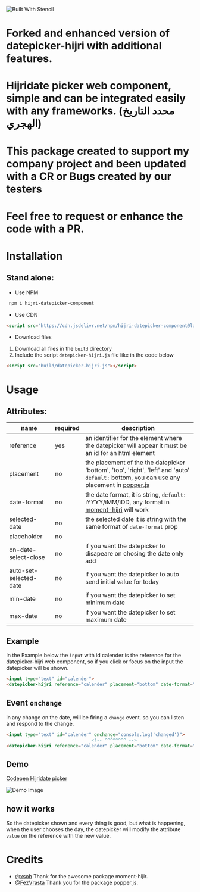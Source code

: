 ![Built With Stencil](https://img.shields.io/badge/-Built%20With%20Stencil-16161d.svg?logo=data%3Aimage%2Fsvg%2Bxml%3Bbase64%2CPD94bWwgdmVyc2lvbj0iMS4wIiBlbmNvZGluZz0idXRmLTgiPz4KPCEtLSBHZW5lcmF0b3I6IEFkb2JlIElsbHVzdHJhdG9yIDE5LjIuMSwgU1ZHIEV4cG9ydCBQbHVnLUluIC4gU1ZHIFZlcnNpb246IDYuMDAgQnVpbGQgMCkgIC0tPgo8c3ZnIHZlcnNpb249IjEuMSIgaWQ9IkxheWVyXzEiIHhtbG5zPSJodHRwOi8vd3d3LnczLm9yZy8yMDAwL3N2ZyIgeG1sbnM6eGxpbms9Imh0dHA6Ly93d3cudzMub3JnLzE5OTkveGxpbmsiIHg9IjBweCIgeT0iMHB4IgoJIHZpZXdCb3g9IjAgMCA1MTIgNTEyIiBzdHlsZT0iZW5hYmxlLWJhY2tncm91bmQ6bmV3IDAgMCA1MTIgNTEyOyIgeG1sOnNwYWNlPSJwcmVzZXJ2ZSI%2BCjxzdHlsZSB0eXBlPSJ0ZXh0L2NzcyI%2BCgkuc3Qwe2ZpbGw6I0ZGRkZGRjt9Cjwvc3R5bGU%2BCjxwYXRoIGNsYXNzPSJzdDAiIGQ9Ik00MjQuNywzNzMuOWMwLDM3LjYtNTUuMSw2OC42LTkyLjcsNjguNkgxODAuNGMtMzcuOSwwLTkyLjctMzAuNy05Mi43LTY4LjZ2LTMuNmgzMzYuOVYzNzMuOXoiLz4KPHBhdGggY2xhc3M9InN0MCIgZD0iTTQyNC43LDI5Mi4xSDE4MC40Yy0zNy42LDAtOTIuNy0zMS05Mi43LTY4LjZ2LTMuNkgzMzJjMzcuNiwwLDkyLjcsMzEsOTIuNyw2OC42VjI5Mi4xeiIvPgo8cGF0aCBjbGFzcz0ic3QwIiBkPSJNNDI0LjcsMTQxLjdIODcuN3YtMy42YzAtMzcuNiw1NC44LTY4LjYsOTIuNy02OC42SDMzMmMzNy45LDAsOTIuNywzMC43LDkyLjcsNjguNlYxNDEuN3oiLz4KPC9zdmc%2BCg%3D%3D&colorA=16161d&style=flat-square)

# Forked and enhanced version of datepicker-hijri with additional features. 
# Hijridate picker web component, simple and can be integrated easily with any frameworks. (محدد التاريخ الهجري)
# This package created to support my company project and been updated with a CR or Bugs created by our testers
# Feel free to request or enhance the code with a PR.

# Installation

## Stand alone: 

* Use NPM

```html 
 npm i hijri-datepicker-component
```

* Use CDN

```html 
<script src="https://cdn.jsdelivr.net/npm/hijri-datepicker-component@latest/dist/datepicker-hijri/datepicker-hijri.js"></script>
```
* Download files

1. Download all files in the `build` directory
2. Include the script `datepicker-hijri.js` file like in the code below

```html
<script src="build/datepicker-hijri.js"></script>
```

# Usage

## Attributes:
|      name       | required | description |
|-----------------|----------|-------------|
| reference       |    yes   | an identifier for the  element where the datepicker will appear it must be an id for an html element |
| placement       |    no    | the placement of the the datepicker 'bottom', 'top', 'right', 'left' and 'auto' `default:` bottom, you can use any placement in [popper.js](https://popper.js.org/popper-documentation.html#Popper.placements) |
| date-format     |    no    | the date format, it is string, `default:` iYYYY/iMM/iDD, any format in [moment-hijri](https://github.com/xsoh/moment-hijri) will work|
| selected-date   |    no    | the selected date it is string with the same format of `date-format` prop |
| placeholder   |    no    |  |
| on-date-select-close   |    no    | if you want the datepicker to disapeare on chosing the date only add |
| auto-set-selected-date   |    no    | if you want the datepicker to auto send initial value for today |
| min-date   |    no    | if you want the datepicker to set minimum date |
| max-date   |    no    | if you want the datepicker to set maximum date |


## Example

In the Example below the `input` with id calender is the reference for the datepicker-hijri web component, so if you click or focus on the input the datepicker will be shown.

```html
<input type="text" id="calender">
<datepicker-hijri reference="calender" placement="bottom" date-format="iYYYY/iMM/iDD" selected-date="1441/02/01"></datepicker-hijri>
```

## Event `onchange`

in any change on the date, will be firing a `change` event. so you can listen and respond to the change.

```html
<input type="text" id="calender" onchange="console.log('changed')">
                                <!-- ^^^^^^^^ -->
<datepicker-hijri reference="calender" placement="bottom" date-format="iYYYY/iMM/iDD" selected-date="1441/02/01"></datepicker-hijri>
```
## Demo 
[Codepen Hijridate picker](https://codepen.io/hanigerges/pen/BabjaOQ)

![Demo Image](https://i.ibb.co/SmZwqfH/hijri-datepicker-1.gif)

## how it works 

So the datepicker shown and every thing is good, but what is happening, when the user chooses the day, the datepicker will modify the attribute `value` on the reference with the new value.


# Credits

- [@xsoh](https://github.com/xsoh/moment-hijri) Thank for the awesome package moment-hijir.
- [@FezVrasta](https://github.com/FezVrasta/popper.js) Thank you for the package popper.js.
